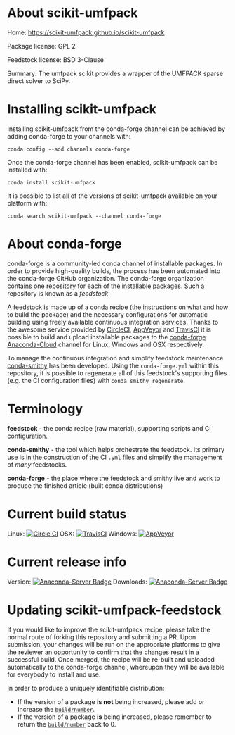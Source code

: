 About scikit-umfpack
====================

Home: https://scikit-umfpack.github.io/scikit-umfpack

Package license: GPL 2

Feedstock license: BSD 3-Clause

Summary: The umfpack scikit provides a wrapper of the UMFPACK sparse direct solver to SciPy.



Installing scikit-umfpack
=========================

Installing scikit-umfpack from the conda-forge channel can be achieved by adding conda-forge to your channels with:

```
conda config --add channels conda-forge
```

Once the conda-forge channel has been enabled, scikit-umfpack can be installed with:

```
conda install scikit-umfpack
```

It is possible to list all of the versions of scikit-umfpack available on your platform with:

```
conda search scikit-umfpack --channel conda-forge
```


About conda-forge
=================

conda-forge is a community-led conda channel of installable packages.
In order to provide high-quality builds, the process has been automated into the
conda-forge GitHub organization. The conda-forge organization contains one repository 
for each of the installable packages. Such a repository is known as a *feedstock*.

A feedstock is made up of a conda recipe (the instructions on what and how to build
the package) and the necessary configurations for automatic building using freely
available continuous integration services. Thanks to the awesome service provided by
[CircleCI](https://circleci.com/), [AppVeyor](http://www.appveyor.com/)
and [TravisCI](https://travis-ci.org/) it is possible to build and upload installable
packages to the [conda-forge](https://anaconda.org/conda-forge)
[Anaconda-Cloud](http://docs.anaconda.org/) channel for Linux, Windows and OSX respectively.

To manage the continuous integration and simplify feedstock maintenance
[conda-smithy](http://github.com/conda-forge/conda-smithy) has been developed.
Using the ``conda-forge.yml`` within this repository, it is possible to regenerate all of
this feedstock's supporting files (e.g. the CI configuration files) with ``conda smithy regenerate``.


Terminology
===========

**feedstock** - the conda recipe (raw material), supporting scripts and CI configuration.

**conda-smithy** - the tool which helps orchestrate the feedstock.
                   Its primary use is in the construction of the CI ``.yml`` files
                   and simplify the management of *many* feedstocks.

**conda-forge** - the place where the feedstock and smithy live and work to
                  produce the finished article (built conda distributions)

Current build status
====================

Linux: [![Circle CI](https://circleci.com/gh/conda-forge/scikit-umfpack-feedstock.svg?style=svg)](https://circleci.com/gh/conda-forge/scikit-umfpack-feedstock)
OSX: [![TravisCI](https://travis-ci.org/conda-forge/scikit-umfpack-feedstock.svg?branch=master)](https://travis-ci.org/conda-forge/scikit-umfpack-feedstock) 
Windows: [![AppVeyor](https://ci.appveyor.com/api/projects/status/github/conda-forge/scikit-umfpack-feedstock?svg=True)](https://ci.appveyor.com/project/conda-forge/scikit-umfpack-feedstock/branch/master)

Current release info
====================
Version: [![Anaconda-Server Badge](https://anaconda.org/conda-forge/scikit-umfpack/badges/version.svg)](https://anaconda.org/conda-forge/scikit-umfpack)
Downloads: [![Anaconda-Server Badge](https://anaconda.org/conda-forge/scikit-umfpack/badges/downloads.svg)](https://anaconda.org/conda-forge/scikit-umfpack)


Updating scikit-umfpack-feedstock
=================================

If you would like to improve the scikit-umfpack recipe, please take the normal
route of forking this repository and submitting a PR. Upon submission, your changes will
be run on the appropriate platforms to give the reviewer an opportunity to confirm that the
changes result in a successful build. Once merged, the recipe will be re-built and uploaded
automatically to the conda-forge channel, whereupon they will be available for everybody to
install and use.

In order to produce a uniquely identifiable distribution:
 * If the version of a package **is not** being increased, please add or increase
   the [``build/number``](http://conda.pydata.org/docs/building/meta-yaml.html#build-number-and-string). 
 * If the version of a package **is** being increased, please remember to return
   the [``build/number``](http://conda.pydata.org/docs/building/meta-yaml.html#build-number-and-string)
   back to 0.
